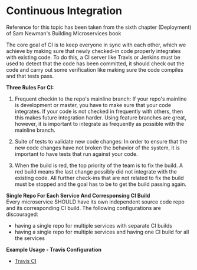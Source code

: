 # Continuous Integration

Reference for this topic has been taken from the sixth chapter (Deployment) of Sam Newman's Building Microservices book

The core goal of CI is to keep everyone in sync with each other, which we achieve by making sure that newly checked-in code properly integrates with existing code.
To do this, a CI server like Travis or Jenkins  must be used to detect that the code has been committed, it should check out the code and carry out some verification like making sure the code compiles and that tests pass.

**Three Rules For CI:**

1) Frequent checkin to the repo's mainline branch:
If your repo's mainline is development or master, you have to make sure that your code integrates. If your code is not checked in frequently with others, then this makes future integration harder. Using feature branches are great, however, it is important to integrate as frequently as possible with the mainline branch.

2) Suite of tests to validate new code changes:
In order to ensure that the new code changes have not broken the behavior of the system, it is important to have tests that run against your code.

3) When the build is red, the top priority of the team is to fix the build.
A red build means the last change possibly did not integrate with the existing code. All further check-ins that are not related to fix the build must be stopped and the goal has to be to get the build passing again.

**Single Repo For Each Service And Corresponsing CI Build**  
  Every microservice SHOULD have its own independent source code repo and its corresponding CI build. The following configurations are discouraged:
  - having a single repo for multiple services with separate CI builds
  - having a single repo for multiple services and having one CI build for all the services

**Example Usage - Travis Configuration**  
* [Travis CI](./travis-ci.md)

